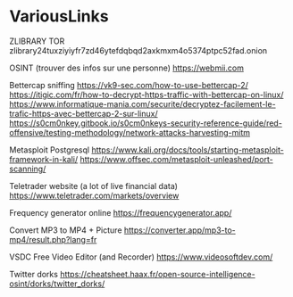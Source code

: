 # VariousLinks

ZLIBRARY TOR
zlibrary24tuxziyiyfr7zd46ytefdqbqd2axkmxm4o5374ptpc52fad.onion

OSINT (trouver des infos sur une personne)
https://webmii.com

Bettercap sniffing
https://vk9-sec.com/how-to-use-bettercap-2/
https://itigic.com/fr/how-to-decrypt-https-traffic-with-bettercap-on-linux/
https://www.informatique-mania.com/securite/decryptez-facilement-le-trafic-https-avec-bettercap-2-sur-linux/
https://s0cm0nkey.gitbook.io/s0cm0nkeys-security-reference-guide/red-offensive/testing-methodology/network-attacks-harvesting-mitm

Metasploit Postgresql
https://www.kali.org/docs/tools/starting-metasploit-framework-in-kali/
https://www.offsec.com/metasploit-unleashed/port-scanning/

Teletrader website (a lot of live financial data)
https://www.teletrader.com/markets/overview

Frequency generator online
https://frequencygenerator.app/

Convert MP3 to MP4 + Picture
https://converter.app/mp3-to-mp4/result.php?lang=fr

VSDC Free Video Editor (and Recorder)
https://www.videosoftdev.com/

Twitter dorks
https://cheatsheet.haax.fr/open-source-intelligence-osint/dorks/twitter_dorks/

